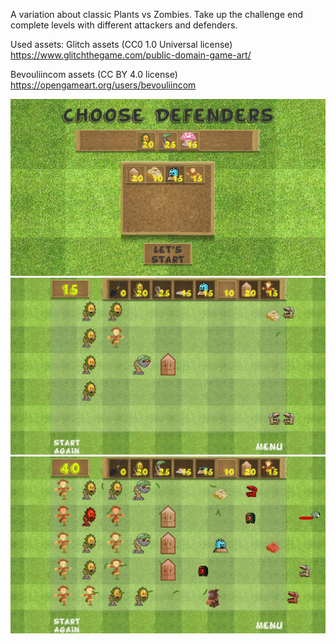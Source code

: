 A variation about classic Plants vs Zombies.
Take up the challenge end complete levels with different attackers and defenders.


Used assets:
Glitch assets (CC0 1.0 Universal license)
https://www.glitchthegame.com/public-domain-game-art/

Bevouliincom assets (CC BY 4.0 license)
https://opengameart.org/users/bevouliincom



![alt text](https://github.com/DawidAntczak/Monsters-vs-Monsters/blob/master/scr/MvsM1.png)
![alt text](https://github.com/DawidAntczak/Monsters-vs-Monsters/blob/master/scr/MvsM2.png)
![alt text](https://github.com/DawidAntczak/Monsters-vs-Monsters/blob/master/scr/MvsM3.png)